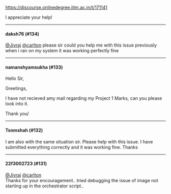 https://discourse.onlinedegree.iitm.ac.in/t/171141

I appreciate your help!</p><hr>

<h4>daksh76 (#134)</h4>
<p><a class="mention" href="/u/jivraj">@Jivraj</a> <a class="mention" href="/u/carlton">@carlton</a> please sir could you help me with this issue previously when i ran on my system it was working perfectly fine</p><hr>

<h4>namanshyamsukha (#133)</h4>
<p>Hello Sir,</p>
<p>Greetings,</p>
<p>I have not recieved amy mail regarding my Project 1 Marks, can you please look into it.</p>
<p>Thank you/</p><hr>

<h4>Tsnmshah (#132)</h4>
<p>I am also with the same situation sir. Please help with this issue. I have submitted everything correctly and it was working fine. Thanks</p><hr>

<h4>22f3002723 (#131)</h4>
<p><a class="mention" href="/u/jivraj">@Jivraj</a> <a class="mention" href="/u/carlton">@carlton</a><br/>
Thanks for your encouragement.. tried debugging the issue of image not starting up in the orchestrator script..